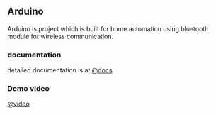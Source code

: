 ## Arduino
Arduino is project which is built for home automation using bluetooth module for wireless communication.


### documentation
detailed documentation is at 
[@docs](https://drive.google.com/open?id=1MjL83PumCrLhQUeWlOTwUJXoN5VBvMZYEclxGGq2uCU)


### Demo video
[@video](https://drive.google.com/open?id=0B4FFYygvXm0eSGlDd08yUVBmQjQ)
